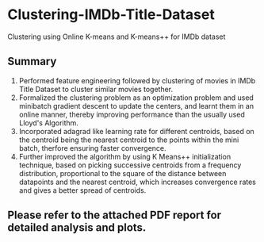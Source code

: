 # Clustering-IMDb-Title-Dataset
Clustering using Online K-means and K-means++ for IMDb dataset

## Summary
1. Performed feature engineering followed by clustering of movies in IMDb Title Dataset to cluster similar movies together.
1. Formalized the clustering problem as an optimization problem and used minibatch gradient descent to update the centers, and learnt them in an online manner, thereby improving performance than the usually used Lloyd's Algorithm.
1. Incorporated adagrad like learning rate for different centroids, based on the centroid being the nearest centroid to the points within the mini batch, therfore ensuring faster convergence.
1. Further improved the algorithm by using K Means++ initialization technique, based on picking successive centroids from a frequency distribution, proportional to the square of the distance between datapoints and the nearest centroid, which increases convergence rates and gives a better spread of centroids.

## Please refer to the attached PDF report for detailed analysis and plots. 
